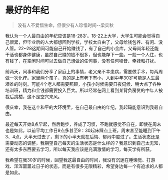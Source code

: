 # 最好的年纪

>没有人不爱惜生命，但很少有人珍惜时间--梁实秋

我认为一个人最自由的年纪应该是18-28岁。18-22上大学，大学生可能会觉得自己很累，但毕业后的人大都想回到学校，学校太自由了，父母给钱包养、有闲、没人管。22~28这期间可能自己开始赚钱了，有了自己的小金库，父母尚年轻还能干活也都身体健康，虽然自己赚的钱不很多，但也能存下一些。一般一个人住，也有钱了，在空闲时间可以去做自己想做的任何事，没有任何噪音、牵挂和打扰。

前两天，同事和我们分享了家庭上的事情，老父亲不幸患病，需要做手术，每两周做一次化疗。家里两个孩子，真的是上有老下有小，人到中年30岁可能是人生最艰难的时刻。可能4个老人都需要照顾，小孩小时候需要日夜伺候、稍大点了各种培训班，精力和金钱都需要投入巨大。所以经常在网上看到某背负房贷的中年人被裁后跳楼，这不是空穴来风。

很庆幸，我在这个和平的大环境里，在自己最自由的年纪，我起码能意识到我最自由。

最近每天开始8点早起，然后跑步，养成了习惯，不跑就感觉不自在，即使在周末也是如此，以前平均工作日9点多甚至9：30起床踩点上班，周末甚至能睡到下午3、4点，大半天过去了，剩下的小半天就在后悔、郁闷中度过了。生活状态还是需要动态的调整，我期望自己每天的生活状态是什么样的？我意识到自己太无知，还有太多东西要去学习，所以每天我应该是充满激情的学习，每天学有所获。

我希望在我30岁的时候，回望我这最自由的时间，我没有沉迷在睡懒觉、打游戏、浑浑噩噩过日子的状态，而是有很多无限精彩，希望身边每一个有追求的人都是如此。